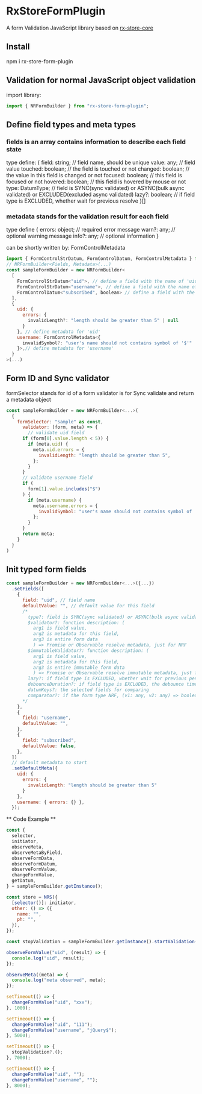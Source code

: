 # RxStoreFormPlugin

A form Validation JavaScript library based on [rx-store-core](https://www.npmjs.com/package/rx-store-core)

## Install

npm i rx-store-form-plugin

## Validation for normal JavaScript object validation

import library:

```javascript
import { NRFormBuilder } from "rx-store-form-plugin";
```

## Define field types and meta types

### fields is an array contains information to describe each field state
type define:
{
field: string; // field name, should be unique
value: any; // field value
touched: boolean; // the field is touched or not
changed: boolean; // the value in this field is changed or not
focused: boolean; // this field is focused or not
hovered: boolean; // this field is hovered by mouse or not
type: DatumType; // field is SYNC(sync validated) or ASYNC(bulk async validated) or EXCLUDED(excluded async validated)
lazy?: boolean; // if field type is EXCLUDED, whether wait for previous resolve
}[]

### metadata stands for the validation result for each field
type define
{
errors: object; // required error message
warn?: any; // optional warning message
info?: any; // optional information
}

can be shortly written by: FormControlMetadata<errors>

```javascript
import { FormControlStrDatum, FormControlDatum, FormControlMetadata } from "rx-store-form-plugin"; // handy type definitions for define form types
// NRFormBuilder<Fields, Metadata>(...)
const sampleFormBuilder = new NRFormBuilder<
  [
    FormControlStrDatum<"uid">, // define a field with the name of 'uid' and value type is string
    FormControlStrDatum<"username">, // define a field with the name of 'username' and value type is string
    FormControlDatum<"subscribed", boolean> // define a field with the name of 'subscribed' and value type is boolean
  ],
  {
    uid: {
      errors: {
        invalidLength?: "length should be greater than 5" | null
      }
    }, // define metadata for 'uid'
    username: FormControlMetadata<{
      invalidSymbol?: "user's name should not contains symbol of '$'" | null
    }>,// define metadata for 'username'
  }
>(...)
```

## Form ID and Sync validator

formSelector stands for id of a form
validator is for Sync validate and return a metadata object

```javascript
const sampleFormBuilder = new NRFormBuilder<...>(
  {
    formSelector: "sample" as const,
      validator: (form, meta) => {
        // validate uid field
      if (form[0].value.length < 5)) {
        if (meta.uid) {
          meta.uid.errors = {
            invalidLength: "length should be greater than 5",
          };
        }
      }
      // validate username field
      if (
        form[1].value.includes("$")
      ) {
        if (meta.username) {
          meta.username.errors = {
            invalidSymbol: "user's name should not contains symbol of '$'",
          };
        }
      }
      return meta;
    }
  }
)

```

## Init typed form fields

```javascript
const sampleFormBuilder = new NRFormBuilder<...>({...})
  .setFields([
    {
      field: "uid", // field name
      defaultValue: "", // default value for this field
      /* 
        type?: field is SYNC(sync validated) or ASYNC(bulk async validated) or EXCLUDED(excluded async validated)
        $validator?: function description: (
          arg1 is field value, 
          arg2 is metadata for this field, 
          arg3 is entire form data
          ) => Promise or Observable resolve metadata, just for NRF
        $immutableValidator?: function description: (
          arg1 is field value, 
          arg2 is metadata for this field, 
          arg3 is entire immutable form data
          ) => Promise or Observable resolve immutable metadata, just for IRF
        lazy?: if field type is EXCLUDED, whether wait for previous pending get resolved
        debounceDuration?: if field type is EXCLUDED, the debounce time
        datumKeys?: the selected fields for comparing
        comparator?: if the form type NRF, (v1: any, v2: any) => boolean
      */
    },
    {
      field: "username",
      defaultValue: "",
    },
    {
      field: "subscribed",
      defaultValue: false,
    },
  ])  
  // default metadata to start
  .setDefaultMeta({
    uid: { 
      errors: {
        invalidLength: "length should be greater than 5"
      } 
    },
    username: { errors: {} },
  });

```

** Code Example **

```javascript
const {
  selector,
  initiator,
  observeMeta,
  observeMetaByField,
  observeFormData,
  observeFormDatum,
  observeFormValue,
  changeFormValue,
  getDatum,
} = sampleFormBuilder.getInstance();

const store = NRS({
  [selector()]: initiator,
  other: () => ({
    name: "",
    ph: "",
  }),
});

const stopValidation = sampleFormBuilder.getInstance().startValidation();

observeFormValue("uid", (result) => {
  console.log("uid", result);
});

observeMeta((meta) => {
  console.log("meta observed", meta);
});

setTimeout(() => {
  changeFormValue("uid", "xxx");
}, 1000);

setTimeout(() => {
  changeFormValue("uid", "111");
  changeFormValue("username", "jQuery$");
}, 5000);

setTimeout(() => {
  stopValidation?.();
}, 7000);

setTimeout(() => {
  changeFormValue("uid", "");
  changeFormValue("username", "");
}, 8000);
```
